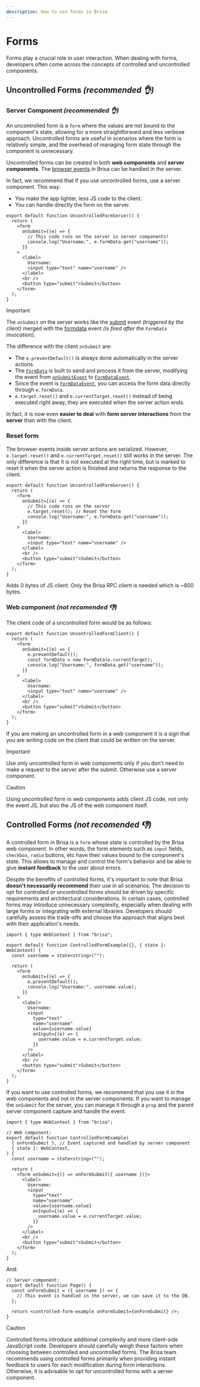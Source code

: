 ```yaml
---
description: How to use forms in Brisa
---
```


# Forms

Forms play a crucial role in user interaction. When dealing with forms, developers often come across the concepts of controlled and uncontrolled components.

## Uncontrolled Forms _(recommended 👌)_

### Server Component _(recommended 👌)_

An uncontrolled form is a `form` where the values are not bound to the component's state, allowing for a more straightforward and less verbose approach. Uncontrolled forms are useful in scenarios where the form is relatively simple, and the overhead of managing form state through the component is unnecessary.

Uncontrolled forms can be created in both **web components** and **server components**. The [browser events](https://developer.mozilla.org/en-US/docs/Web/Events) in Brisa can be handled in the server.

In fact, we recommend that if you use uncontrolled forms, use a server component. This way:

- You make the app lighter, less JS code to the client.
- You can handle directly the form on the server.

```tsx
export default function UncontrolledFormServer() {
  return (
    <form
      onSubmit={(e) => {
        // This code runs on the server in server components!
        console.log("Username:", e.formData.get("username"));
      }}
    >
      <label>
        Username:
        <input type="text" name="username" />
      </label>
      <br />
      <button type="submit">Submit</button>
    </form>
  );
}
```

> [!IMPORTANT]
>
> The `onSubmit` on the server works like the [submit](https://developer.mozilla.org/en-US/docs/Web/API/HTMLFormElement/submit_event) event _(triggered by the client)_ merged with the [formdata](https://developer.mozilla.org/en-US/docs/Web/API/HTMLFormElement/formdata_event) event _(is fired after the `FormData` invocation)_.

The difference with the client `onSubmit` are:

- The `e.preventDefault()` is always done automatically in the server actions.
- The [`FormData`](https://developer.mozilla.org/en-US/docs/Web/API/FormData) is built to send and process it from the server, modifying the event from [`onSubmitEvent`](https://developer.mozilla.org/en-US/docs/Web/API/HTMLFormElement/submit_event) to [`FormDataEvent`](https://developer.mozilla.org/en-US/docs/Web/API/HTMLFormElement/formdata_event).
- Since the event is [`FormDataEvent`](https://developer.mozilla.org/en-US/docs/Web/API/HTMLFormElement/formdata_event), you can access the form data directly through `e.formData`.
- `e.target.reset()` and `e.currentTarget.reset()` instead of being executed right away, they are executed when the server action ends.

In fact, it is now even **easier to deal** with **form server interactions** from the **server** than with the client.

### Reset form

The browser events inside server actions are serialized. However, `e.target.reset()` and `e.currentTarget.reset()` still works in the server. The only difference is that it is not executed at the right time, but is marked to reset it when the server action is finished and returns the response to the client.

```tsx
export default function UncontrolledFormServer() {
  return (
    <form
      onSubmit={(e) => {
        // This code runs on the server
        e.target.reset(); // Reset the form
        console.log("Username:", e.formData.get("username"));
      }}
    >
      <label>
        Username:
        <input type="text" name="username" />
      </label>
      <br />
      <button type="submit">Submit</button>
    </form>
  );
}
```

Adds 0 bytes of JS client. Only the Brisa RPC client is needed which is ~800 bytes.

### Web component _(not recomended 👎)_

The client code of a uncontrolled form would be as follows:

```tsx
export default function UncontrolledFormClient() {
  return (
    <form
      onSubmit={(e) => {
        e.preventDefault();
        const formData = new FormData(e.currentTarget);
        console.log("Username:", formData.get("username"));
      }}
    >
      <label>
        Username:
        <input type="text" name="username" />
      </label>
      <br />
      <button type="submit">Submit</button>
    </form>
  );
}
```

If you are making an uncontrolled form in a web component it is a sign that you are writing code on the client that could be written on the server.

> [!IMPORTANT]
>
> Use only uncontrolled form in web components only if you don't need to make a request to the server after the submit. Otherwise use a server component.

> [!CAUTION]
>
> Using uncontrolled form in web components adds client JS code, not only the event JS, but also the JS of the web component itself.

## Controlled Forms _(not recomended 👎)_

A controlled form in Brisa is a `form` whose state is controlled by the Brisa web component. In other words, the form elements such as `input` fields, `checkbox`, `radio` buttons, etc have their values bound to the component's state. This allows to manage and control the form's behavior and be able to give **instant feedback** to the user about errors.

Despite the benefits of controlled forms, it's important to note that Brisa **doesn't necessarily recommend** their use in all scenarios. The decision to opt for controlled or uncontrolled forms should be driven by specific requirements and architectural considerations. In certain cases, controlled forms may introduce unnecessary complexity, especially when dealing with large forms or integrating with external libraries. Developers should carefully assess the trade-offs and choose the approach that aligns best with their application's needs.

```tsx
import { type WebContext } from "brisa";

export default function ControlledFormExample({}, { state }: WebContext) {
  const username = state<string>("");

  return (
    <form
      onSubmit={(e) => {
        e.preventDefault();
        console.log("Username:", username.value);
      }}
    >
      <label>
        Username:
        <input
          type="text"
          name="username"
          value={username.value}
          onInput={(e) => {
            username.value = e.currentTarget.value;
          }}
        />
      </label>
      <br />
      <button type="submit">Submit</button>
    </form>
  );
}
```

If you want to use controlled forms, we recommend that you use it in the web components and not in the server components. If you want to manage the `onSubmit` for the server, you can manage it through a `prop` and the parent server component capture and handle the event.

```tsx
import { type WebContext } from "brisa";

// Web component:
export default function ControlledFormExample(
  { onFormSubmit }, // Event captured and handled by server component
  { state }: WebContext,
) {
  const username = state<string>("");

  return (
    <form onSubmit={() => onFormSubmit({ username })}>
      <label>
        Username:
        <input
          type="text"
          name="username"
          value={username.value}
          onInput={(e) => {
            username.value = e.currentTarget.value;
          }}
        />
      </label>
      <br />
      <button type="submit">Submit</button>
    </form>
  );
}
```

And:

```tsx
// Server component:
export default function Page() {
  const onFormSubmit = ({ username }) => {
    // This event is handled in the server, we can save it to the DB.
  };

  return <controlled-form-example onFormSubmit={onFormSubmit} />;
}
```

> [!CAUTION]
>
> Controlled forms introduce additional complexity and more client-side JavaScript code. Developers should carefully weigh these factors when choosing between controlled and uncontrolled forms. The Brisa team recommends using controlled forms primarily when providing instant feedback to users for each modification during form interactions. Otherwise, it is advisable to opt for uncontrolled forms with a server component.
